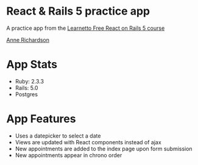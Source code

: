 # React & Rails 5 practice app

A practice app from the [Learnetto Free React on Rails 5 course](https://learnetto.com/tutorials/installation-and-setup-of-rails-5-app-with-react-rails-gem)

[Anne Richardson](https://github.com/lortza)

# App Stats

* Ruby: 2.3.3
* Rails: 5.0
* Postgres

# App Features

- Uses a datepicker to select a date
- Views are updated with React components instead of ajax
- New appointments are added to the index page upon form submission
- New appointments appear in chrono order

